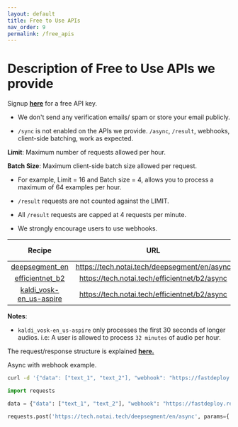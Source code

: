 ```yaml
---
layout: default
title: Free to Use APIs
nav_order: 9
permalink: /free_apis
---
```


# Description of Free to Use APIs we provide

Signup [**here**](https://tech.notai.tech/signup) for a free API key.

- We don't send any verification emails/ spam or store your email publicly.

- `/sync` is not enabled on the APIs we provide. `/async`, `/result`, webhooks, client-side batching, work as expected.

**Limit**: Maximum number of requests allowed per hour.

**Batch Size**: Maximum client-side batch size allowed per request.

- For example, Limit = 16 and Batch size = 4, allows you to process a maximum of 64 examples per hour.

- `/result` requests are not counted against the LIMIT.
- All `/result` requests are capped at 4 requests per minute.
- We strongly encourage users to use webhooks.  

| Recipe                                                                    | URL                                              | Limit| Batch Size |
|:-------------------------------------------------------------------------:|:------------------------------------------------:|:----:|:----------:|
|[deepsegment_en](https://github.com/bedapudi6788/deepsegment) |https://tech.notai.tech/deepsegment/en/async      |64|16|
|[efficientnet_b2](https://github.com/qubvel/efficientnet)|https://tech.notai.tech/efficientnet/b2/async     |16|4|
|[kaldi_vosk-en_us-aspire](https://github.com/alphacep/vosk-api/blob/master/doc/models.md)|https://tech.notai.tech/efficientnet/b2/async     |16|4|

**Notes**:
- `kaldi_vosk-en_us-aspire` only processes the first 30 seconds of longer audios. i.e: A user is allowed to process `32 minutes` of audio per hour.


The request/response structure is explained [**here.**](https://fastdeploy.notai.tech/api)

Async with webhook example.
```bash
curl -d '{"data": ["text_1", "text_2"], "webhook": "https://fastdeploy.requestcatcher.com"}' -H "Content-Type: application/json" "https://tech.notai.tech/deepsegment/en/async?api_key=API_KEY"
```

```python
import requests

data = {"data": ["text_1", "text_2"], "webhook": "https://fastdeploy.requestcatcher.com"}

requests.post('https://tech.notai.tech/deepsegment/en/async', params={'api_key': API_KEY}, json=data).json()
```
